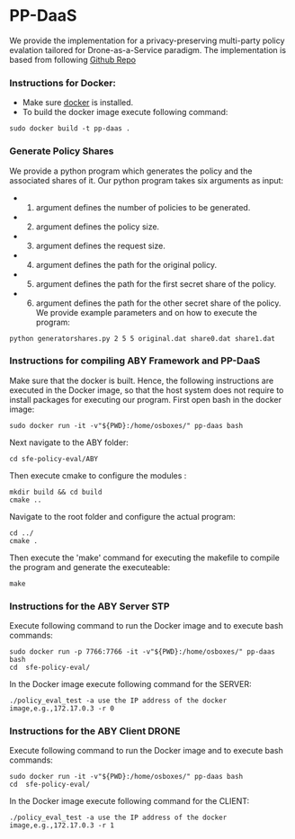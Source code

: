 # PP-DaaS
We provide the implementation for a privacy-preserving multi-party policy evalation tailored for Drone-as-a-Service paradigm.
The implementation is based from following [Github Repo](https://github.com/I-Stork/sfe-policy-eval)

### Instructions for Docker:
- Make sure [docker](https://docs.docker.com/engine/install/) is installed.
- To build the docker image execute following command:
```
sudo docker build -t pp-daas .                                                                              
```
### Generate Policy Shares
We provide a python program which generates the policy and the associated shares of it.
Our python program takes six arguments as input:
- 1. argument defines the number of policies to be generated.
- 2. argument defines the policy size.
- 3. argument defines the request size.
- 4. argument defines the path for the original policy.
- 5. argument defines the path for the first secret share of the policy.
- 6. argument defines the path for the other secret share of the policy.
We provide example parameters and on how to execute the program:
```
python generatorshares.py 2 5 5 original.dat share0.dat share1.dat
```
### Instructions for compiling ABY Framework and PP-DaaS
Make sure that the docker is built. Hence, the following instructions are executed in the Docker image, so that the host system does not require to install packages for executing our program.
First open bash in the docker image:
```
sudo docker run -it -v"${PWD}:/home/osboxes/" pp-daas bash
```
Next navigate to the ABY folder:
```
cd sfe-policy-eval/ABY
```
Then execute cmake to configure the modules :
```
mkdir build && cd build
cmake ..
```
Navigate to the root folder and configure the actual program:
```
cd ../
cmake .
```
Then execute the 'make' command for executing the makefile to compile the program and generate the executeable:
```
make
```
### Instructions for the ABY Server STP
Execute following command to run the Docker image and to execute bash commands:
```
sudo docker run -p 7766:7766 -it -v"${PWD}:/home/osboxes/" pp-daas bash
cd  sfe-policy-eval/

```
In the Docker image execute following command for the SERVER:
```
./policy_eval_test -a use the IP address of the docker image,e.g.,172.17.0.3 -r 0
```
### Instructions for the ABY Client DRONE
Execute following command to run the Docker image and to execute bash commands:
```
sudo docker run -it -v"${PWD}:/home/osboxes/" pp-daas bash
cd  sfe-policy-eval/

```
In the Docker image execute following command for the CLIENT:
```
./policy_eval_test -a use the IP address of the docker image,e.g.,172.17.0.3 -r 1
```

 
